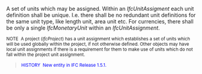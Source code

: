 ﻿A set of units which may be assigned. Within an _IfcUnitAssigment_ each unit definition shall be unique. I.e. there shall be no redundant unit definitions for the same unit type, like length unit, area unit etc. For currencies, there shall be only a single _IfcMonetaryUnit_ within an _IfcUnitAssignment_.

> <small>
NOTE&nbsp; A project (<i>IfcProject</i>) has a unit
assignment which establishes a set of units which will be used globally
within the project, if not otherwise defined. Other objects may have
local unit assignments if there is a requirement for them to make use
of units which do not fall within the project unit assignment.</small>

> <font color="#0000ff"><small>
HISTORY&nbsp; New entity in IFC Release 1.5.1.</small>
  </font>
